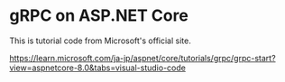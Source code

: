 # gRPC on ASP.NET Core
This is tutorial code from Microsoft's official site.

https://learn.microsoft.com/ja-jp/aspnet/core/tutorials/grpc/grpc-start?view=aspnetcore-8.0&tabs=visual-studio-code

